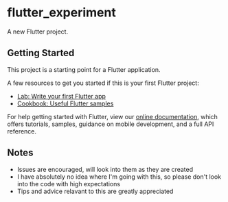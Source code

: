 # flutter_experiment

A new Flutter project.

## Getting Started

This project is a starting point for a Flutter application.

A few resources to get you started if this is your first Flutter project:

- [Lab: Write your first Flutter app](https://flutter.dev/docs/get-started/codelab)
- [Cookbook: Useful Flutter samples](https://flutter.dev/docs/cookbook)

For help getting started with Flutter, view our
[online documentation](https://flutter.dev/docs), which offers tutorials,
samples, guidance on mobile development, and a full API reference.

## Notes
 - Issues are encouraged, will look into them as they are created
 - I have absolutely no idea where I'm going with this, so please don't look into the code with high expectations
 - Tips and advice relavant to this are greatly appreciated
 
